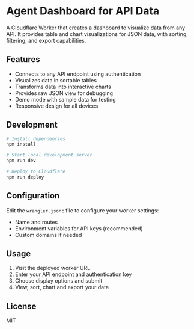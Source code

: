 # Agent Dashboard for API Data

A Cloudflare Worker that creates a dashboard to visualize data from any API. It provides table and chart visualizations for JSON data, with sorting, filtering, and export capabilities.

## Features

- Connects to any API endpoint using authentication
- Visualizes data in sortable tables
- Transforms data into interactive charts
- Provides raw JSON view for debugging
- Demo mode with sample data for testing
- Responsive design for all devices

## Development

```bash
# Install dependencies
npm install

# Start local development server
npm run dev

# Deploy to Cloudflare
npm run deploy
```

## Configuration

Edit the `wrangler.jsonc` file to configure your worker settings:

- Name and routes
- Environment variables for API keys (recommended)
- Custom domains if needed

## Usage

1. Visit the deployed worker URL
2. Enter your API endpoint and authentication key
3. Choose display options and submit
4. View, sort, chart and export your data

## License

MIT